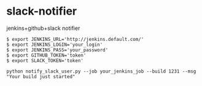 # slack-notifier
jenkins+github+slack notifier

```
$ export JENKINS_URL='http://jenkins.default.com/'
$ export JENKINS_LOGIN='your_login'
$ export JENKINS_PASS='your_password'
$ export GITHUB_TOKEN='token'
$ export SLACK_TOKEN='token'

python notify_slack_user.py --job your_jenkins_job --build 1231 --msg "Your build just started"
```